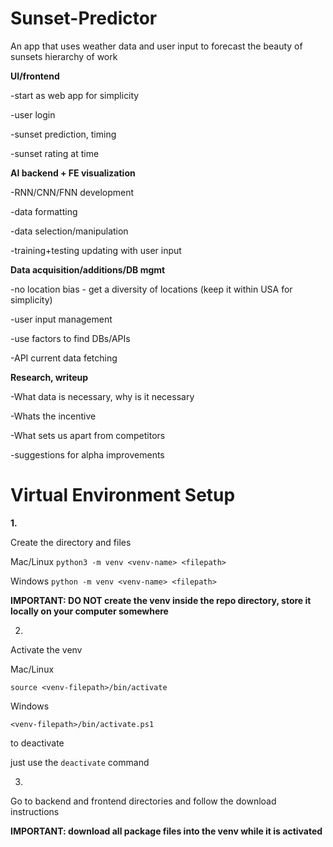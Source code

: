 # Sunset-Predictor
An app that uses weather data and user input to forecast the beauty of sunsets
hierarchy of work

**UI/frontend**

-start as web app for simplicity

-user login

-sunset prediction, timing

-sunset rating at time


**AI backend + FE visualization**

-RNN/CNN/FNN development

-data formatting

-data selection/manipulation

-training+testing updating with user input


**Data acquisition/additions/DB mgmt**

-no location bias - get a diversity of locations (keep it within USA for simplicity)

-user input management

-use factors to find DBs/APIs 

-API current data fetching


**Research, writeup**

-What data is necessary, why is it necessary

-Whats the incentive 

-What sets us apart from competitors

-suggestions for alpha improvements


# Virtual Environment Setup

**1.**

Create the directory and files 

Mac/Linux
`python3 -m venv <venv-name> <filepath>`

Windows
`python -m venv <venv-name> <filepath>`

**IMPORTANT: DO NOT create the venv inside the repo directory, store it locally on your computer somewhere**

2. 

Activate the venv

Mac/Linux

`source <venv-filepath>/bin/activate`

Windows 

`<venv-filepath>/bin/activate.ps1`

to deactivate

just use the `deactivate` command 

3. 

Go to backend and frontend directories and follow the download instructions 

**IMPORTANT: download all package files into the venv while it is activated**


